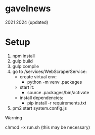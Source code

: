 # gavelnews
2021
2024 (updated)

# Setup
1. npm install
3. gulp build
4. gulp compile
5. go to /services/WebScraperService:
    - create virtual env:
        - python -m venv .packages
    - start it:
        - source .packages/bin/activate
    - install dependencies:
        - pip install -r requirements.txt
7. pm2 start system.config.js

> [!WARNING]  
> chmod +x run.sh (this may be necessary)
